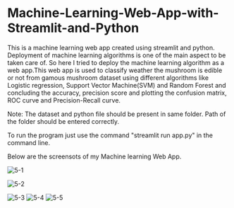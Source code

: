 # Machine-Learning-Web-App-with-Streamlit-and-Python
This is a machine learning web app created using streamlit and python. Deployment of machine learning algorithms is one of the main aspect to be taken care of.  So here I tried to deploy the machine learning algorithm as a web app.This web app is used to classify weather the mushroom is edible or not from gamous mushroom dataset using different algorithms like Logistic regression, Support Vector Machine(SVM) and Random Forest and concluding the accuracy, precision score and plotting the confusion matrix, ROC curve and Precision-Recall curve.

Note: The dataset and python file should be present in same folder. Path of the folder should be entered correctly.

To run the program just use the command "streamlit run app.py" in the command line.

Below are the screensots of my Machine learning Web App.

![5-1](https://user-images.githubusercontent.com/43824563/86535939-75c5ef00-bf01-11ea-95da-5f91c8013959.PNG)

![5-2](https://user-images.githubusercontent.com/43824563/86535972-b9b8f400-bf01-11ea-9bc5-179ccfbef114.PNG)


![5-3](https://user-images.githubusercontent.com/43824563/86536095-8460d600-bf02-11ea-8768-dcfc5e0abbfe.PNG)
![5-4](https://user-images.githubusercontent.com/43824563/86536098-904c9800-bf02-11ea-892e-0717c1db4451.PNG)
![5-5](https://user-images.githubusercontent.com/43824563/86536100-9478b580-bf02-11ea-8b63-38947419026b.PNG)

